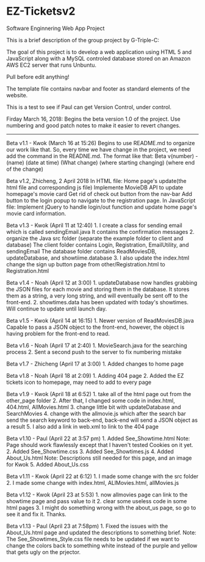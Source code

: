 
# EZ-Ticketsv2
Software Enginnering Web App Project

This is a brief description of the group project by G-Triple-C:

The goal of this project is to develop a web application using HTML 5 and JavaScript along with a MySQL controled database stored on an Amazon AWS EC2 server that runs Unbuntu.

Pull before edit anything!

The template file contains navbar and footer as standard elements of the website.

This is a test to see if Paul can get Version Control, under control.

Firday March 16, 2018: Begins the beta version 1.0 of the project. Use numbering and good patch notes to make it easier to revert changes.

------------------------------------------------------------------------------------------------------------------------------
Beta v1.1 - Kwok (March 16 at 15:26)
	Begins to use README.md to organize our work like that.
	So, every time we have change in the project, we need add the command in the READNE.md.
	The format like that:
		Beta v(number) - (name) (date at time)
			(What change)
			(where starting changing)
			(where end of the change)
	
Beta v1.2, Zhicheng, 2 April 2018
	In HTML file:
	Home page's update(the html file and corresponding js file) 
	Implemente MovieDB API to update homepage's movie card
	Get rid of check out button from the nav-bar
	Add button to the login popup to navigate to the registration page.
	In JavaScript file:
	Implement jQuery to handle login/out function and update home page's movie card information. 
	
Beta v1.3 - Kwok (April 11 at 12:40)
	1.	I create a class for sending email which is called sendingEmail.java
			It contains the confirmation messages 
	2.	organize the Java src folder (separate the example folder to client and database)
			The client folder contains Login, Registration, EmailUtility, and sendingEmail
			The database folder contains ReadMoviesDB, updateDatabase, and showtiime.database
	3.	I also update the index.html
			change the sign up button page from other/Registration.html to Registration.html
			
Beta v1.4 - Noah (April 12 at 3:00)
	1. updateDatabase now handles grabbing the JSON files for each movie and storing them in 
		the database. It stores them as a string, a very long string, and will eventually be sent
		off to the front-end.
	2. showtimes.data has been updated with today's showtimes. Will continue to update until launch
		day.
		
Beta v1.5 - Kwok (April 14 at 16:15)
	1. Newer version of ReadMoviesDB.java
		Capable to pass a JSON object to the front-end, however, the object is having problem for the front-end to read.
	
Beta v1.6 - Noah (April 17 at 2:40)
	1. MovieSearch.java for the searching process
	2. Sent a second push to the server to fix numbering mistake
	
Beta v1.7 - Zhicheng (April 17 at 3:00)
	1. Added changes to home page
	
Beta v1.8 - Noah (April 18 at 2:09)
	1. Adding 404 page
	2. Added the EZ tickets icon to homepage, may need to add to every page
	
Beta v1.9 - Kwok (April 18 at 6:52)
	1. take all of the html page out from the other_page folder
	2. After that, I changed some code in index.html, 404.html, AllMovies.html
	3. change little bit with updateDatabase and SearchMovies
	4. change with the allmovie.js which after the search bar send the search keyword to back-end, back-end will send a JSON object as a result
	5. I also add a link in web.xml to link to the 404 page

Beta v1.10 - Paul (April 22 at 3:57 pm)
	1. Added See_Showtime.html    Note: Page should work flawlessly except that I haven't tested Cookies on it yet.
	2. Added See_Showtime.css
	3. Added See_Showtimes.js
	4. Added About_Us.html        Note: Descriptions still needed for this page, and an image for Kwok
	5. Added About_Us.css
	
Beta v1.11 - Kwok (April 22 at 6:12)
	1. I made some change with the src folder
	2. I made some change with index.html, ALlMovies.html, allMovies.js
	
Beta v1.12 - Kwok (April 23 at 5:53)
	1. now allmovies page can link to the showtime page and pass value to it
	2. clear some useless code in some html pages
	3. I might do something wrong with the about_us page, so go to see it and fix it. Thanks.

Beta v1.13 - Paul (April 23 at 7:58pm)
	1. Fixed the issues with the About_Us.html page and updated the descriptions to something brief.
	Note: The See_Showtimes_Style.css file needs to be updated if we want to change the colors back to something white instead of the purple and yellow that gets ugly on the prjector.